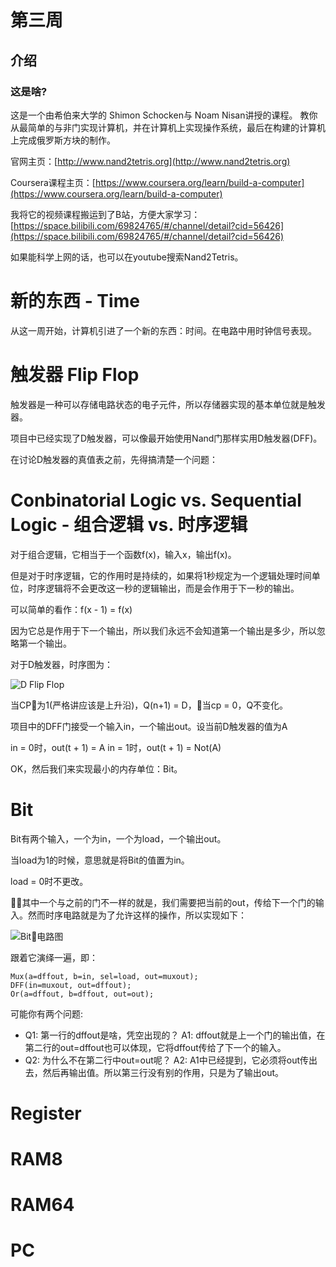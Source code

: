 # 第三周

## 介绍

### 这是啥?
这是一个由希伯来大学的 Shimon Schocken与 Noam Nisan讲授的课程。
教你从最简单的与非门实现计算机，并在计算机上实现操作系统，最后在构建的计算机上完成俄罗斯方块的制作。

官网主页：[http://www.nand2tetris.org](http://www.nand2tetris.org)

Coursera课程主页：[https://www.coursera.org/learn/build-a-computer](https://www.coursera.org/learn/build-a-computer)

我将它的视频课程搬运到了B站，方便大家学习：[https://space.bilibili.com/69824765/#/channel/detail?cid=56426](https://space.bilibili.com/69824765/#/channel/detail?cid=56426)

如果能科学上网的话，也可以在youtube搜索Nand2Tetris。

# 新的东西 - Time

从这一周开始，计算机引进了一个新的东西：时间。在电路中用时钟信号表现。

# 触发器 Flip Flop

触发器是一种可以存储电路状态的电子元件，所以存储器实现的基本单位就是触发器。

项目中已经实现了D触发器，可以像最开始使用Nand门那样实用D触发器(DFF)。

在讨论D触发器的真值表之前，先得搞清楚一个问题：

# Conbinatorial Logic vs. Sequential Logic - 组合逻辑 vs. 时序逻辑

对于组合逻辑，它相当于一个函数f(x)，输入x，输出f(x)。

但是对于时序逻辑，它的作用时是持续的，如果将1秒规定为一个逻辑处理时间单位，时序逻辑将不会更改这一秒的逻辑输出，而是会作用于下一秒的输出。

可以简单的看作：f(x - 1) = f(x)

因为它总是作用于下一个输出，所以我们永远不会知道第一个输出是多少，所以忽略第一个输出。

对于D触发器，时序图为：

![D Flip Flop](https://gss2.bdstatic.com/-fo3dSag_xI4khGkpoWK1HF6hhy/baike/c0%3Dbaike80%2C5%2C5%2C80%2C26/sign=8e35129dbc3eb13550cabfe9c777c3b6/267f9e2f07082838110fe261b899a9014c08f140.jpg)

当CP为1(严格讲应该是上升沿)，Q(n+1) = D，当cp = 0，Q不变化。

项目中的DFF门接受一个输入in，一个输出out。设当前D触发器的值为A

in = 0时，out(t + 1) = A
in = 1时，out(t + 1) = Not(A)


OK，然后我们来实现最小的内存单位：Bit。

# Bit

Bit有两个输入，一个为in，一个为load，一个输出out。

当load为1的时候，意思就是将Bit的值置为in。

load = 0时不更改。

其中一个与之前的门不一样的就是，我们需要把当前的out，传给下一个门的输入。然而时序电路就是为了允许这样的操作，所以实现如下：

![Bit电路图](http://upy.iimt.me/2018/12/17/upload_171a4cbae07127ce62154220ba4b92c8.png!/watermark/text/aWltdC5tZQ==/font/helvetica/align/southeast//color/ffffff/opacity/80/size/28/border/33333333)

跟着它演绎一遍，即：

```
Mux(a=dffout, b=in, sel=load, out=muxout);
DFF(in=muxout, out=dffout);
Or(a=dffout, b=dffout, out=out);
```

可能你有两个问题:

  - Q1: 第一行的dffout是啥，凭空出现的？
    A1: dffout就是上一个门的输出值，在第二行的out=dffout也可以体现，它将dffout传给了下一个的输入。
  - Q2: 为什么不在第二行中out=out呢？
    A2: A1中已经提到，它必须将out传出去，然后再输出值。所以第三行没有别的作用，只是为了输出out。

# Register


# RAM8


# RAM64



# PC
